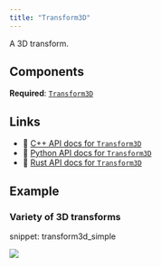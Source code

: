 ```yaml
---
title: "Transform3D"
---
```


A 3D transform.

## Components

**Required**: [`Transform3D`](../components/transform3d.md)

## Links
 * 🌊 [C++ API docs for `Transform3D`](https://ref.rerun.io/docs/cpp/stable/structrerun_1_1archetypes_1_1Transform3D.html)
 * 🐍 [Python API docs for `Transform3D`](https://ref.rerun.io/docs/python/stable/common/archetypes#rerun.archetypes.Transform3D)
 * 🦀 [Rust API docs for `Transform3D`](https://docs.rs/rerun/latest/rerun/archetypes/struct.Transform3D.html)

## Example

### Variety of 3D transforms

snippet: transform3d_simple

<picture data-inline-viewer="snippets/transform3d_simple">
  <source media="(max-width: 480px)" srcset="https://static.rerun.io/transform3d_simple/141368b07360ce3fcb1553079258ae3f42bdb9ac/480w.png">
  <source media="(max-width: 768px)" srcset="https://static.rerun.io/transform3d_simple/141368b07360ce3fcb1553079258ae3f42bdb9ac/768w.png">
  <source media="(max-width: 1024px)" srcset="https://static.rerun.io/transform3d_simple/141368b07360ce3fcb1553079258ae3f42bdb9ac/1024w.png">
  <source media="(max-width: 1200px)" srcset="https://static.rerun.io/transform3d_simple/141368b07360ce3fcb1553079258ae3f42bdb9ac/1200w.png">
  <img src="https://static.rerun.io/transform3d_simple/141368b07360ce3fcb1553079258ae3f42bdb9ac/full.png">
</picture>

